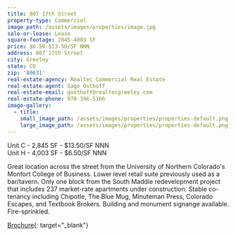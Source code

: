 ```yaml
---
title: 807 17th Street
property-type: Commercial
image_path: /assets/images/properties/image.jpg
sale-or-lease: Lease
square-footage: 2845-4003 SF
price: $6.50-$13.50/SF NNN
address: 807 17th Street
city: Greeley
state: CO
zip: '80631'
real-estate-agency: Realtec Commercial Real Estate
real-estate-agent: Gage Osthoff
real-estate-email: gosthoff@realtecgreeley.com
real-estate-phone: 970-396-5166
image-gallery:
  - title:
    small_image_path: /assets/images/properties/properties-default.png
    large_image_path: /assets/images/properties/properties-default.png
---
```


Unit C - 2,845 SF - $13.50/SF NNN<br>Unit H - 4,003 SF - $6.50/SF NNN

Great location across the street from the University of Northern Colorado's Monfort College of Business. Lower level retail suite previously used as a bar/tavern. Only one block from the South Maddie redevelopment project that includes 237 market-rate apartments under construction. Stable co-tenancy including Chipotle, The Blue Mug, Minuteman Press, Colorado Escapes, and Textbook Brokers. Building and monument signange available. Fire-sprinkled.

[Brochure](http://looplink.realtec.com/xNet/Looplink/TmplEngine/ListingProfilePage.aspx?stid=realtecommres&amp;LID=16706029&amp;LL=true&amp;UOMListing=&amp;UOMMoneyCurrency=&amp;RentPer=PY&amp;SRID=0&amp;IP=false){: target="_blank"}